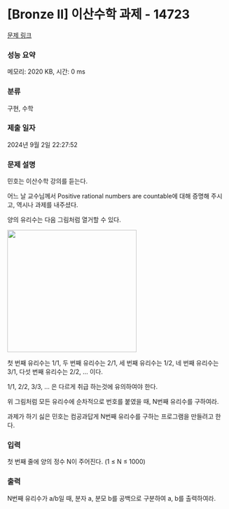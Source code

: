 # [Bronze II] 이산수학 과제 - 14723 

[문제 링크](https://www.acmicpc.net/problem/14723) 

### 성능 요약

메모리: 2020 KB, 시간: 0 ms

### 분류

구현, 수학

### 제출 일자

2024년 9월 2일 22:27:52

### 문제 설명

<p>민호는 이산수학 강의를 듣는다.</p>

<p>어느 날 교수님께서 Positive rational numbers are countable에 대해 증명해 주시고, 역시나 과제를 내주셨다. </p>

<p>양의 유리수는 다음 그림처럼 열거할 수 있다.</p>

<p><img alt="" src="https://onlinejudgeimages.s3-ap-northeast-1.amazonaws.com/problem/14723/1.png" style="height:279px; width:295px"></p>

<p>첫 번째 유리수는 1/1, 두 번째 유리수는 2/1, 세 번째 유리수는 1/2, 네 번째 유리수는 3/1, 다섯 번째 유리수는 2/2, ... 이다.</p>

<p>1/1, 2/2, 3/3, ... 은 다르게 취급 하는것에 유의하여야 한다.</p>

<p>위 그림처럼 모든 유리수에 순차적으로 번호를 붙였을 때, N번째 유리수를 구하여라.</p>

<p> 과제가 하기 싫은 민호는 컴공과답게 N번째 유리수를 구하는 프로그램을 만들려고 한다.</p>

### 입력 

 <p>첫 번째 줄에 양의 정수 N이 주어진다. (1 ≤ N ≤ 1000)</p>

### 출력 

 <p>N번째 유리수가 a/b일 때, 분자 a, 분모 b를 공백으로 구분하여 a, b를 출력하여라.</p>

